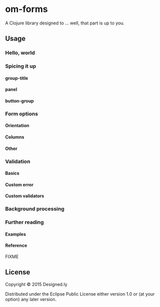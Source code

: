 # om-forms

A Clojure library designed to ... well, that part is up to you.

## Usage

### Hello, world

### Spicing it up
#### group-title
#### panel
#### button-group

### Form options
#### Orientation
#### Columns
#### Other

### Validation
#### Basics
#### Custom error
#### Custom validators

### Background processing

### Further reading

#### Examples

#### Reference




FIXME

## License

Copyright © 2015 Designed.ly

Distributed under the Eclipse Public License either version 1.0 or (at
your option) any later version.
